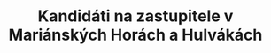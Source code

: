 ---
title: Kandidáti na zastupitele v Mariánských Horách a Hulvákách
uid: marianky
leader:
  uid: jaroslav.horejsi
  age: 39
  profession: informatik
  party: Piráti
head: # čelo kandidátky (bez leadera) / lidé kteří mají fotku a _people/jmeno.md
  - uid: adam.piechowicz
    age: 21
    profession: student
    party: Piráti
  - uid: lucie.syptakova
    age: 27
    profession: učitelka
    party: Piráti
  - uid: michal.rajnosek
    age: 35
    profession: AM - seznam.cz
    party: Piráti
  - uid: vaclav.beyer
    age: 20
    profession: student
    party:
  - uid: karel.krajca
    age: 38
    profession: OSVČ
    party:
  - uid: klara.faronova
    age: 23
    profession: studentka
    party: 
  - uid: vitezslav.stepan
    age: 54
    profession: technický pracovník - OTK
    party: 
  - uid: adela.jablecnikova
    age: 46
    profession: operátorka
    party:
  - uid: helena.ronovska
    age: 64
    profession: důchodkyně
    party:
tail:
  - name: Hana Štěpánová
    age: 20
    profession: studentka
    party: 
  - name: Lenka Blahová
    age: 21
    profession: personalistka
    party: 
  - name: Barbora Divinová
    age: 21
    profession: studentka
    party: 
  - name: Mgr. Aneta Hašková
    age: 34
    profession: projektová manažerka, lektorka
    party: 
  - name: Ing. Marie Hořejší
    age: 68
    profession: stavební inženýrka
    party: 
---